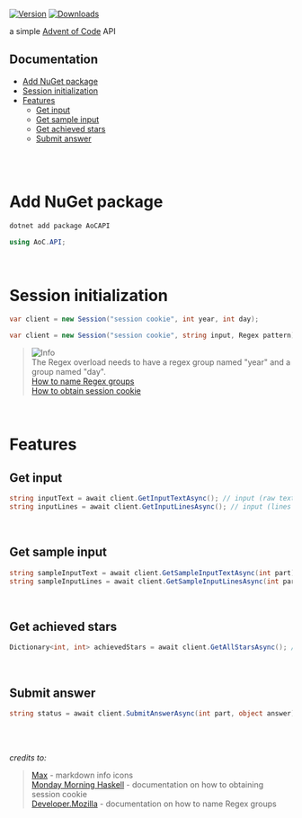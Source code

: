 [![Version](https://img.shields.io/nuget/v/AoCAPI)](https://www.nuget.org/packages/AoCAPI)
[![Downloads](https://img.shields.io/nuget/dt/AoCAPI)](https://www.nuget.org/packages/AoCAPI)

a simple [Advent of Code](https://adventofcode.com) API

## Documentation

- [Add NuGet package](#add-nuget-package)
- [Session initialization](#session-initialization)
- [Features](#features)
    - [Get input](#get-input)
    - [Get sample input](#get-sample-input)
    - [Get achieved stars](#get-achieved-stars)
    - [Submit answer](#submit-answer)

<br><br>

# Add NuGet package

```bash
dotnet add package AoCAPI
```

```csharp
using AoC.API;
```

<br>

# Session initialization

```csharp
var client = new Session("session cookie", int year, int day);
```

```csharp
var client = new Session("session cookie", string input, Regex pattern);
```

> <picture>
>   <source media="(prefers-color-scheme: dark)" srcset="https://github.com/Mqxx/GitHub-Markdown/blob/main/blockquotes/badge/dark-theme/info.svg">
>   <img alt="Info" src="https://github.com/Mqxx/GitHub-Markdown/blob/main/blockquotes/badge/dark-theme/Info">
> </picture><br>
> The Regex overload needs to have a regex group named "year" and a group named "day".
> <br> <a href="https://developer.mozilla.org/en-US/docs/Web/JavaScript/Reference/Regular_expressions/Named_capturing_group">How to name Regex groups</a>
> <br> <a href="https://mmhaskell.com/blog/2023/1/30/advent-of-code-fetching-puzzle-input-using-the-api#authentication">How to obtain session cookie</a>

<br>

# Features

## Get input

```csharp
string inputText = await client.GetInputTextAsync(); // input (raw text)
string inputLines = await client.GetInputLinesAsync(); // input (lines array)
```

<br>

## Get sample input

```csharp
string sampleInputText = await client.GetSampleInputTextAsync(int part); // sample input (raw text)
string sampleInputLines = await client.GetSampleInputLinesAsync(int part); // sample input (lines array)
```

<br>

## Get achieved stars

```csharp
Dictionary<int, int> achievedStars = await client.GetAllStarsAsync(); // all user's achieved stars (key = year, value = stars)
```

<br>

## Submit answer

```csharp
string status = await client.SubmitAnswerAsync(int part, object answer); // submits answer to initialized year and day, returns "True" or "False" or "on cooldown: {cooldown}"
```

<br><br>

*credits to:*
> [Max](https://github.com/Mqxx) - markdown info icons <br>
> [Monday Morning Haskell](https://mmhaskell.com/) - documentation on how to obtaining session cookie <br>
> [Developer.Mozilla](https://developer.mozilla.org) - documentation on how to name Regex groups
